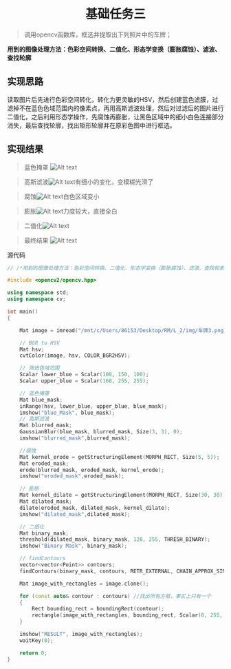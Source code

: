 # <center>基础任务三

>调用opencv函数库，框选并提取出下列照片中的车牌；

   **用到的图像处理方法：色彩空间转换、二值化、形态学变换（膨胀腐蚀）、滤波、查找轮廓**

## 实现思路
读取图片后先进行色彩空间转化，转化为更灵敏的HSV，然后创建蓝色滤膜，过滤掉不在蓝色色域范围内的像素点，再用高斯滤波处理，然后对过滤后的图片进行二值化，之后利用形态学操作，先腐蚀再膨胀，让黑色区域中的细小白色连接部分消失，最后查找轮廓，找出矩形轮廓并在原彩色图中进行框选。

## 实现结果

>蓝色掩罩
![Alt text](image-1.png)

>高斯滤波![Alt text](image-2.png)有细小的变化，变模糊光滑了

>腐蚀![Alt text](image-3.png)白色区域变小

>膨胀![Alt text](image-4.png)力度较大，直接全白

>二值化![Alt text](image-5.png)

>最终结果
![Alt text](image.png)

源代码
```cpp
// /*用到的图像处理方法：色彩空间转换、二值化、形态学变换（膨胀腐蚀）、滤波、查找轮廓*/

#include <opencv2/opencv.hpp>

using namespace std;
using namespace cv;

int main() 
{

    Mat image = imread("/mnt/c/Users/86153/Desktop/RM/L_2/img/车牌3.png");

    // BGR to HSV 
    Mat hsv;
    cvtColor(image, hsv, COLOR_BGR2HSV);

    // 筛选色域范围
    Scalar lower_blue = Scalar(100, 150, 100);  
    Scalar upper_blue = Scalar(160, 255, 255);  

    // 蓝色掩罩
    Mat blue_mask;
    inRange(hsv, lower_blue, upper_blue, blue_mask);
    imshow("blue_Mask", blue_mask);
    // 高斯滤波
    Mat blurred_mask;
    GaussianBlur(blue_mask, blurred_mask, Size(3, 3), 0);
    imshow("blurred_mask",blurred_mask);

    //腐蚀
    Mat kernel_erode = getStructuringElement(MORPH_RECT, Size(5, 5));
    Mat eroded_mask;
    erode(blurred_mask, eroded_mask, kernel_erode);
    imshow("eroded_mask",eroded_mask);

    // 膨胀
    Mat kernel_dilate = getStructuringElement(MORPH_RECT, Size(30, 30));
    Mat dilated_mask;
    dilate(eroded_mask, dilated_mask, kernel_dilate);
    imshow("dilated_mask",dilated_mask);

    // 二值化
    Mat binary_mask;
    threshold(dilated_mask, binary_mask, 128, 255, THRESH_BINARY);
    imshow("Binary Mask", binary_mask);

    // findContours
    vector<vector<Point>> contours;
    findContours(binary_mask, contours, RETR_EXTERNAL, CHAIN_APPROX_SIMPLE);

    Mat image_with_rectangles = image.clone();

    for (const auto& contour : contours) //找出所有方框，事实上只有一个
    {
        Rect bounding_rect = boundingRect(contour);
        rectangle(image_with_rectangles, bounding_rect, Scalar(0, 255, 0), 3);
    }

    imshow("RESULT", image_with_rectangles);
    waitKey(0);

    return 0;
}

```


